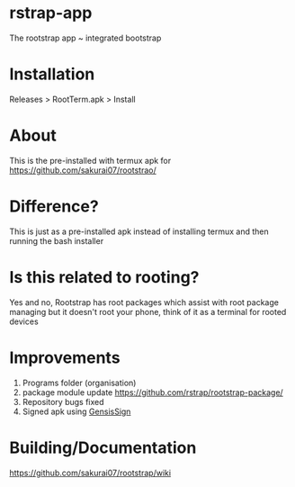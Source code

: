 # rstrap-app
The rootstrap app ~ integrated bootstrap

# Installation

Releases > RootTerm.apk > Install

# About
This is the pre-installed with termux apk for https://github.com/sakurai07/rootstrao/

# Difference?
This is just as a pre-installed apk instead of installing termux and then running the bash installer

# Is this related to rooting?

Yes and no, Rootstrap has root packages which assist with root package managing
but it doesn't root your phone, think of it as a terminal for rooted devices

# Improvements
1. Programs folder (organisation)
2. package module update https://github.com/rstrap/rootstrap-package/
3. Repository bugs fixed
4. Signed apk using <a href = "https://github.com/sakurai07/GensisSign/">GensisSign </a>

# Building/Documentation
https://github.com/sakurai07/rootstrap/wiki
